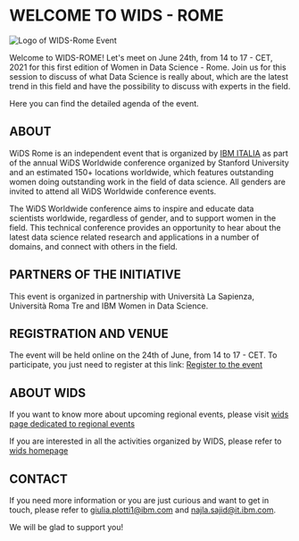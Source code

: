 # WELCOME TO WIDS - ROME

![Logo of WIDS-Rome Event](/images/wids-2color-1line.jpg)

Welcome to WIDS-ROME! Let's meet on June 24th, from 14 to 17 - CET, 2021 for this first edition of Women in Data Science - Rome.
Join us for this session to discuss of what Data Science is really about, which are the latest trend in this field and have the possibility to discuss with experts in the field.

Here you can find the detailed agenda of the event.

## ABOUT
WiDS Rome is an independent event that is organized by [IBM ITALIA](https://www.ibm.com/it-it) as part of the annual WiDS Worldwide conference organized by Stanford University and an estimated 150+ locations worldwide, which features outstanding women doing outstanding work in the field of data science.  All genders are invited to attend all WiDS Worldwide conference events.

The WiDS Worldwide conference aims to inspire and educate data scientists worldwide, regardless of gender, and to support women in the field. This technical conference provides an opportunity to hear about the latest data science related research and applications in a number of domains, and connect with others in the field.

## PARTNERS OF THE INITIATIVE
This event is organized in partnership with Università La Sapienza, Università Roma Tre and IBM Women in Data Science.

## REGISTRATION AND VENUE
The event will be held online on the 24th of June, from 14 to 17 - CET. 
To participate, you just need to register at this link:
[Register to the event](https://ibm.webex.com/ibm/onstage/g.php?MTID=ec7672f431a792a90d52e49ed0b8cccfa)

## ABOUT WIDS

If you want to know more about upcoming regional events, please visit [wids page dedicated to regional events](https://www.widsconference.org/ww-regional-events-2021.html)

If you are interested in all the activities organized by WIDS, please refer to [wids homepage](https://www.widsconference.org)

## CONTACT

If you need more information or you are just curious and want to get in touch, please refer to giulia.plotti1@ibm.com and najla.sajid@it.ibm.com.

We will be glad to support you!
